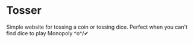 # Tosser

Simple website for tossing a coin or tossing dice. Perfect when you can't find dice to play Monopoly
\^o^/✔
